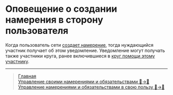 # Оповещение о создании намерения в сторону пользователя

Когда пользователь сети [создает намерение](../actions/create_intent.md), тогда нуждающийся участник получает об этом уведомление. Уведомление могут получать также участники круга, ранее включившиеся в [круг помощи этому участнику](../actions/list_other_people.md).

---
> [Главная](../index.md)   
> [Управление своими намерениями и обязательствами 👤->👥](../actions/show_int_obl.md)  
> [Управление намерениями и обязательствами в свою пользу 👥->👤](../actions/show_int_obl_for_me.md) 
